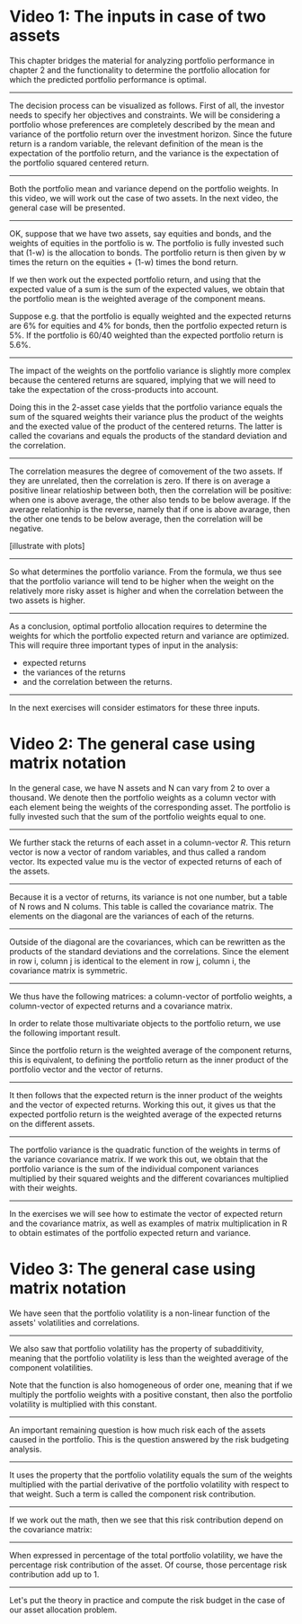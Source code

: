 # Video 1: The inputs in case of two assets


This chapter bridges the material for analyzing portfolio performance in chapter 2 and the functionality to determine the portfolio allocation for which the predicted portfolio performance is optimal. 

***

The decision process can be visualized as follows. First of all, the investor needs to specify her objectives and constraints. We will be considering a portfolio whose preferences are completely described by the mean and variance of the portfolio return over the investment horizon. Since the future return is a random variable, the relevant definition of the mean is the expectation of the portfolio return, and the variance is the expectation of the portfolio squared centered return. 

***

Both the portfolio mean and variance depend on the portfolio weights. In this video, we will work out the case of two assets. In the next video, the general case will be presented. 


***

OK, suppose that we have two assets, say equities and bonds, and the weights of equities in the portfolio is w. The portfolio is fully invested such that (1-w) is the allocation to bonds. The portfolio return is then given by w times the return on the equities + (1-w) times the bond return. 

If we then work out the expected portfolio return, and using that the expected value of a sum is the sum of the expected values, we obtain that the  portfolio mean is the weighted average of the component means.

Suppose e.g. that the portfolio is equally weighted and the expected returns are 6% for equities and 4% for bonds, then the portfolio expected return is 5%. If the portfolio is 60/40 weighted than the expected portfolio return is 5.6%.  

***

The impact of the weights on the portfolio variance is slightly more complex because the centered returns are squared, implying that we will need to take the expectation of the cross-products into account. 

Doing this in the 2-asset case yields that the portfolio variance equals the sum of the squared weights their variance plus the product of the weights and the exected value of the product of the centered returns. The latter is called the covarians and equals the products of the standard deviation and the correlation. 

***

The correlation measures the degree of comovement of the two assets. If they are unrelated, then the correlation is zero. If there is on average a positive linear relatioship between both, then the correlation will be positive: when one is above average, the other also tends to be below average. If the average relationhip is the reverse, namely that if one is above avarage, then the other one tends to be below average, then the correlation will be negative.

[illustrate with plots]
 

***

So what determines the portfolio variance. From the formula, we thus see that the portfolio variance will tend to be higher when the weight on the relatively more risky asset is higher and when the correlation between the two assets is higher.

***

As a conclusion, optimal portfolio allocation requires to determine the weights for which the portfolio expected return and variance are optimized. This will require three important types of input in the analysis:
* expected returns
* the variances of the returns
* and the correlation between the returns.

***

In the next exercises will consider estimators for these three inputs.

# Video 2: The general case using matrix notation


In the general case, we have N assets and N can vary from 2 to over a thousand. We denote then the portfolio weights as a column vector with each element being the weights of the corresponding asset. The portfolio is fully invested such that the sum of the portfolio weights equal to one. 

***

We further stack the returns of each asset in a column-vector $R$. This return vector is now a vector of random variables, and thus called a random vector. Its expected value mu is the vector of expected returns of each of the assets. 

***

Because it is a vector of returns, its variance is not one number, but a table of N rows and N colums. This table is called the covariance matrix. The elements on the diagonal are the variances of each of the returns.

***

Outside of the diagonal are the covariances, which can be rewritten as the products of the standard deviations and the correlations. Since the element in row i, column j is identical to the element in row j, column i, the covariance matrix is symmetric. 

***

We thus have the following matrices: a column-vector of portfolio weights, a column-vector of expected returns and a covariance matrix. 

In order to relate those multivariate objects to the portfolio return, we use the following important result.

Since the portfolio return is the weighted average of the component returns, this is equivalent, to defining the portfolio return as the inner product of the portfolio vector and the vector of returns. 

***

It then follows that the expected return is the inner product of the weights and the vector of expected returns. Working this out, it gives us that the expected portfolio return is the weighted average of the expected returns on the different assets.

***

The portfolio variance is the quadratic function of the weights in terms of the variance covariance matrix. If we work this out, we obtain that the portfolio variance is the sum of the individual component variances multiplied by their squared weights and the different covariances multiplied with their weights.

***

In the exercises we will see how to estimate the vector of expected return and the covariance matrix, as well as examples of matrix multiplication in R to obtain estimates of the portfolio expected return and variance. 

# Video 3: The general case using matrix notation

We have seen that the portfolio volatility is a non-linear function of the assets' volatilities and correlations. 

***

We also saw that portfolio volatility has the property of subadditivity, meaning that the portfolio volatility is less than the weighted average of the component volatilities. 

Note that the function is also homogeneous of order one, meaning that if we multiply the portfolio weights with a positive constant, then also the portfolio volatility is multiplied with this constant. 


***

An important remaining question is how much risk each of the assets caused in the portfolio. This is the question answered by the risk budgeting analysis.

***

It uses the property that the portfolio volatility equals the sum of the weights multiplied with the partial derivative of the portfolio volatility with respect to that weight. Such a term is called the component risk contribution. 

***

If we work out the math, then we see that this risk contribution depend on the covariance matrix:

***

When expressed in percentage of the total portfolio volatility, we have the percentage risk contribution of the asset. Of course, those percentage risk contribution add up to 1. 

***

Let's put the theory in practice and compute the risk budget in the case of our asset allocation problem.

 